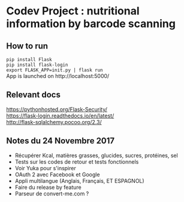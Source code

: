 # Codev Project : nutritional information by barcode scanning



## How to run
`pip install Flask`  
`pip install flask-login`  
`export FLASK_APP=init.py | flask run`  
App is launched on http://localhost:5000/

## Relevant docs
https://pythonhosted.org/Flask-Security/  
https://flask-login.readthedocs.io/en/latest/  
http://flask-sqlalchemy.pocoo.org/2.3/

## Notes du 24 Novembre 2017
* Récupérer Kcal, matières grasses, glucides, sucres, protéines, sel
* Tests sur les codes de retour et tests fonctionnels
* Voir Yuka pour s'inspirer
* OAuth 2 avec Facebook et Google
* Appli multilangue (Anglais, Français, ET ESPAGNOL)
* Faire du release by feature
* Parseur de convert-me.com ?
